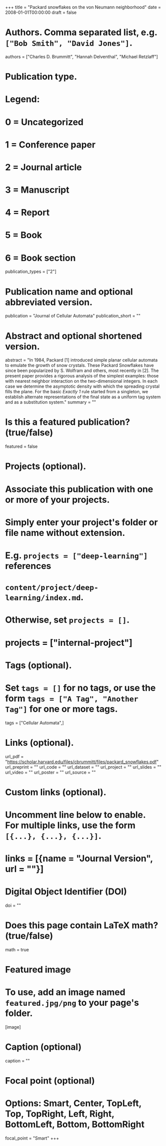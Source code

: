 +++
title = "Packard snowflakes on the von Neumann neighborhood"
date = 2008-01-01T00:00:00
draft = false

# Authors. Comma separated list, e.g. `["Bob Smith", "David Jones"]`.
authors = ["Charles D. Brummitt", "Hannah Delventhal", "Michael Retzlaff"]



# Publication type.
# Legend:
# 0 = Uncategorized
# 1 = Conference paper
# 2 = Journal article
# 3 = Manuscript
# 4 = Report
# 5 = Book
# 6 = Book section
publication_types = ["2"]

# Publication name and optional abbreviated version.
publication = "Journal of Cellular Automata"
publication_short = ""

# Abstract and optional shortened version.
abstract = "In 1984, Packard [1] introduced simple planar cellular automata to emulate the growth of snow crystals. These Packard Snowflakes have since been popularized by S. Wolfram and others, most recently in [2]. The present paper provides a rigorous analysis of the simplest examples: those with nearest neighbor interaction on the two-dimensional integers. In each case we determine the asymptotic density with which the spreading crystal fills the plane. For the basic _Exactly 1_ rule started from a singleton, we establish alternate representations of the final state as a uniform tag system and as a substitution system."
summary = ""

# Is this a featured publication? (true/false)
featured = false

# Projects (optional).
#   Associate this publication with one or more of your projects.
#   Simply enter your project's folder or file name without extension.
#   E.g. `projects = ["deep-learning"]` references 
#   `content/project/deep-learning/index.md`.
#   Otherwise, set `projects = []`.
# projects = ["internal-project"]

# Tags (optional).
#   Set `tags = []` for no tags, or use the form `tags = ["A Tag", "Another Tag"]` for one or more tags.
tags = ["Cellular Automata",]

# Links (optional).
url_pdf = "https://scholar.harvard.edu/files/cbrummitt/files/packard_snowflakes.pdf"
url_preprint = ""
url_code = ""
url_dataset = ""
url_project = ""
url_slides = ""
url_video = ""
url_poster = ""
url_source = ""

# Custom links (optional).
#   Uncomment line below to enable. For multiple links, use the form `[{...}, {...}, {...}]`.
# links = [{name = "Journal Version", url = ""}]

# Digital Object Identifier (DOI)
doi = ""

# Does this page contain LaTeX math? (true/false)
math = true

# Featured image
# To use, add an image named `featured.jpg/png` to your page's folder. 
[image]
  # Caption (optional)
  caption = ""

  # Focal point (optional)
  # Options: Smart, Center, TopLeft, Top, TopRight, Left, Right, BottomLeft, Bottom, BottomRight
  focal_point = "Smart"
+++

